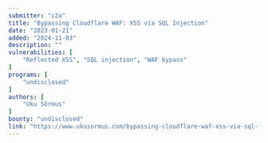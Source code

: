 ```yaml
---
submitter: "c2a"
title: "Bypassing Cloudflare WAF: XSS via SQL Injection"
date: "2023-01-21"
added: "2024-11-03"
description: ""
vulnerabilities: [
    "Reflected XSS", "SQL injection", "WAF bypass"
]
programs: [
    "undisclosed"
]
authors: [
    "Uku Sõrmus"
]
bounty: "undisclosed"
link: "https://www.ukusormus.com/bypassing-cloudflare-waf-xss-via-sql-injection/"
---
```




